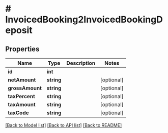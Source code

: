 # # InvoicedBooking2InvoicedBookingDeposit

## Properties

Name | Type | Description | Notes
------------ | ------------- | ------------- | -------------
**id** | **int** |  |
**netAmount** | **string** |  | [optional]
**grossAmount** | **string** |  | [optional]
**taxPercent** | **string** |  | [optional]
**taxAmount** | **string** |  | [optional]
**taxCode** | **string** |  | [optional]

[[Back to Model list]](../../README.md#models) [[Back to API list]](../../README.md#endpoints) [[Back to README]](../../README.md)
